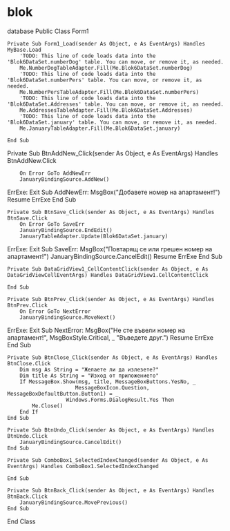 # blok
database
Public Class Form1

    Private Sub Form1_Load(sender As Object, e As EventArgs) Handles MyBase.Load
        'TODO: This line of code loads data into the 'Blok6DataSet.numberDog' table. You can move, or remove it, as needed.
        Me.NumberDogTableAdapter.Fill(Me.Blok6DataSet.numberDog)
        'TODO: This line of code loads data into the 'Blok6DataSet.numberPers' table. You can move, or remove it, as needed.
        Me.NumberPersTableAdapter.Fill(Me.Blok6DataSet.numberPers)
        'TODO: This line of code loads data into the 'Blok6DataSet.Addresses' table. You can move, or remove it, as needed.
        Me.AddressesTableAdapter.Fill(Me.Blok6DataSet.Addresses)
        'TODO: This line of code loads data into the 'Blok6DataSet.january' table. You can move, or remove it, as needed.
        Me.JanuaryTableAdapter.Fill(Me.Blok6DataSet.january)

    End Sub
 Private Sub BtnAddNew_Click(sender As Object, e As EventArgs) Handles BtnAddNew.Click
   
   
        On Error GoTo AddNewErr
        JanuaryBindingSource.AddNew()
ErrExe:
        Exit Sub
AddNewErr:
        MsgBox("Добавете номер на апартамент!")
        Resume ErrExe
    End Sub

    Private Sub BtnSave_Click(sender As Object, e As EventArgs) Handles BtnSave.Click
        On Error GoTo SaveErr
        JanuaryBindingSource.EndEdit()
        JanuaryTableAdapter.Update(Blok6DataSet.january)
ErrExe:
        Exit Sub
SaveErr:
        MsgBox("Повтарящ се или грешен номер на апартамент!")
        JanuaryBindingSource.CancelEdit()
        Resume ErrExe
    End Sub

    Private Sub DataGridView1_CellContentClick(sender As Object, e As DataGridViewCellEventArgs) Handles DataGridView1.CellContentClick

    End Sub

    Private Sub BtnPrev_Click(sender As Object, e As EventArgs) Handles BtnPrev.Click
        On Error GoTo NextError
        JanuaryBindingSource.MoveNext()

ErrExe:
        Exit Sub
NextError:
        MsgBox("Не сте въвели номер на апартамент!", MsgBoxStyle.Critical, _
               "Въведете друг.")
        Resume ErrExe
    End Sub

    Private Sub BtnClose_Click(sender As Object, e As EventArgs) Handles BtnClose.Click
        Dim msg As String = "Желаете ли да излезете?"
        Dim title As String = "Изход от приложението"
        If MessageBox.Show(msg, title, MessageBoxButtons.YesNo, _
                          MessageBoxIcon.Question, MessageBoxDefaultButton.Button1) = _
                       Windows.Forms.DialogResult.Yes Then
            Me.Close()
        End If
    End Sub

    Private Sub BtnUndo_Click(sender As Object, e As EventArgs) Handles BtnUndo.Click
        JanuaryBindingSource.CancelEdit()
    End Sub

    Private Sub ComboBox1_SelectedIndexChanged(sender As Object, e As EventArgs) Handles ComboBox1.SelectedIndexChanged

    End Sub

    Private Sub BtnBack_Click(sender As Object, e As EventArgs) Handles BtnBack.Click
        JanuaryBindingSource.MovePrevious()
    End Sub
End Class
